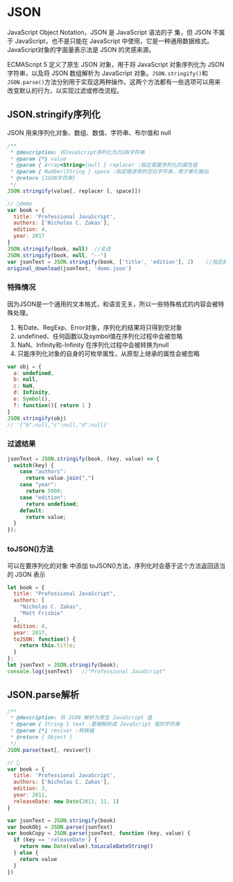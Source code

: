 # JSON

JavaScript Object Notation，JSON 是 JavaScript 语法的子 集，但 JSON 不属于 JavaScript，也不是只能在 JavaScript 中使用，它是一种通用数据格式。JavaScript对象的字面量表示法是 JSON 的灵感来源。

ECMAScript 5 定义了原生 JSON 对象，用于将 JavaScript 对象序列化为 JSON 字符串，以及将 JSON 数组解析为 JavaScript 对象。`JSON.stringify()`和 `JSON.parse()`方法分别用于实现这两种操作。这两个方法都有一些选项可以用来改变默认的行为，以实现过滤或修改流程。

## JSON.stringify序列化

JSON 用来序列化对象、数组、数值、字符串、布尔值和 null

```js
/**
 * @description: 将JavaScript序列化为JSON字符串
 * @param {*} value
 * @param { Array<String>|null } replacer :指定需要序列化的属性值
 * @param { Number|String } space :指定缩进用的空白字符串，用于美化输出
 * @return {JSON字符串}
 */
JSON.stringify(value[, replacer [, space]])
```

```js
// 🌰demo
var book = {
  title: 'Professional JavaScript',
  authors: ['Nicholas C. Zakas'],
  edition: 4,
  year: 2017
}
JSON.stringify(book, null)  //全选
JSON.stringify(book, null, "--")
var jsonText = JSON.stringify(book, ['title', 'edition'], 2)	//指定属性
original_download(jsonText, 'demo.json')
```

### 特殊情况

因为JSON是一个通用的文本格式，和语言无关，所以一些特殊格式的内容会被特殊处理。

1. 有Date、RegExp、Error对象，序列化的结果将只得到空对象
2. undefined、任何函数以及symbol值在序列化过程中会被忽略
3. NaN、Infinity和-Infinity 在序列化过程中会被转换为null
4. 只能序列化对象的自身的可枚举属性，从原型上继承的属性会被忽略

```js
var obj = {
  a: undefined,
  b: null,
  c: NaN,
  d: Infinity,
  e: Symbol(),
  f: function(){ return 1 }
}
JSON.stringify(obj)		
// '{"b":null,"c":null,"d":null}'
```



### 过滤结果

```js
jsonText = JSON.stringify(book, (key, value) => {
  switch(key) {
    case "authors":
      return value.join(",")
    case "year":
      return 5000;
    case "edition":
      return undefined;
    default:
      return value;
  }
});
```

### toJSON()方法

可以在要序列化的对象 中添加 toJSON()方法，序列化时会基于这个方法返回适当的 JSON 表示

```js
let book = {
  title: "Professional JavaScript",
  authors: [
    "Nicholas C. Zakas",
    "Matt Frisbie"
  ],
  edition: 4,
  year: 2017,
  toJSON: function() {
    return this.title;
  }
};
let jsonText = JSON.stringify(book);
console.log(jsonText)	//"Professional JavaScript"
```



## JSON.parse解析

```js
/**
 * @description: 将 JSON 解析为原生 JavaScript 值
 * @param { String } text :要被解析成 JavaScript 值的字符串
 * @param {*} reviver :转换器
 * @return { Object }
 */
JSON.parse(text[, reviver])
```

```js
// 🌰
var book = {
  title: 'Professional JavaScript',
  authors: ['Nicholas C. Zakas'],
  edition: 3,
  year: 2011,
  releaseDate: new Date(2011, 11, 1)
}

var jsonText = JSON.stringify(book)
var bookObj = JSON.parse(jsonText)
var bookCopy = JSON.parse(jsonText, function (key, value) {
  if (key == 'releaseDate') {
    return new Date(value).toLocaleDateString()
  } else {
    return value
  }
})
```
